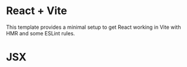 # React + Vite

This template provides a minimal setup to get React working in Vite with HMR and some ESLint rules.

# JSX
